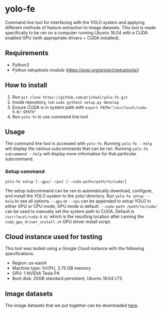 # yolo-fe
Command line tool for interfacing with the YOLO system and applying different methods of feature extraction to image datasets. This tool is made specifically to be ran on a computer running Ubuntu 16.04 with a CUDA enabled GPU (with appropriate drivers + CUDA installed).

## Requirements
* Python3
* Python setuptools module (https://pypi.org/project/setuptools/)

## How to install
1. Run `git clone https://github.com/pricheal/yolo-fe.git`
2. Inside repository, run `sudo python3 setup.py develop`
3. Ensure CUDA is in system path with `export PATH="/usr/local/cuda-9.0/:$PATH"`
4. Run `yolo-fe` to use command line tool

## Usage
The command line tool is accessed with `yolo-fe`. Running `yolo-fe --help` will display the various subcommands that can be ran. Running `yolo-fe subcommand --help` will display more information for that particular subcommand.

### Setup command
```
yolo-fe setup [--gpu/--cpu] [--cuda-path=/path/to/cuda/]
```

The setup subcommand can be ran to automatically download, configure, and install the YOLO system to the yolo/ directory. Run `yolo-fe setup --help` to see all options. `--gpu` or `--cpu` can be appended to setup YOLO in either GPU or CPU mode, GPU mode is default. `--cuda-path /path/to/cuda/` can be used to manually set the system path to CUDA. Default is `/usr/local/cuda-9.0/` which is the resulting location after running the `cuda_gpu_driver_install.sh` GPU driver install script.

## Cloud instance used for testing

This tool was tested using a Google Cloud instance with the following specifications.
* Region: us-east4
* Machine type: 1vCPU, 3.75 GB memory
* GPU: 1 NVIDIA Tesla P4
* Boot disk: 20GB standard persistent, Ubuntu 16.04 LTS

## Image datasets

The image datasets that we put together can be downloaded [here](https://drive.google.com/open?id=1Ej3BlbHDLrJBH_hG3Mm3xVt2LTrOV4tX).
